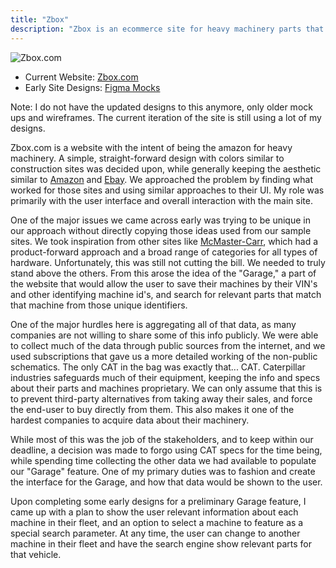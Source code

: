 ```yaml
---
title: "Zbox"
description: "Zbox is an ecommerce site for heavy machinery parts that takes a lot of influence from Amazon and McMaster-Carr's websites."
---
```


![Zbox.com](/images/zbox/screenshot-2021-11-21.png)

- Current Website: [Zbox.com](https://www.zbox.com)
- Early Site Designs: [Figma Mocks](https://www.figma.com/file/SBMGPbcuKX5bKyntuT1dqg4k/Zbox-Comps-copy-Tony?node-id=0%3A50047)

Note: I do not have the updated designs to this anymore, only older mock ups and wireframes. The current iteration of the site is still using a lot of my designs.

Zbox.com is a website with the intent of being the amazon for heavy machinery. A simple, straight-forward design with colors similar to construction sites was decided upon, while generally keeping the aesthetic similar to [Amazon](https://www.amazon.com/) and [Ebay](https://www.ebay.com). We approached the problem by finding what worked for those sites and using similar approaches to their UI. My role was primarily with the user interface and overall interaction with the main site.

One of the major issues we came across early was trying to be unique in our approach without directly copying those ideas used from our sample sites. We took inspiration from other sites like [McMaster-Carr](https://www.mcmaster.com/), which had a product-forward approach and a broad range of categories for all types of hardware. Unfortunately, this was still not cutting the bill. We needed to truly stand above the others. From this arose the idea of the "Garage," a part of the website that would allow the user to save their machines by their VIN's and other identifying machine id's, and search for relevant parts that match that machine from those unique identifiers.

One of the major hurdles here is aggregating all of that data, as many companies are not willing to share some of this info publicly. We were able to collect much of the data through public sources from the internet, and we used subscriptions that gave us a more detailed working of the non-public schematics. The only CAT in the bag was exactly that... CAT. Caterpillar industries safeguards much of their equipment, keeping the info and specs about their parts and machines proprietary. We can only assume that this is to prevent third-party alternatives from taking away their sales, and force the end-user to buy directly from them. This also makes it one of the hardest companies to acquire data about their machinery.

While most of this was the job of the stakeholders, and to keep within our deadline, a decision was made to forgo using CAT specs for the time being, while spending time collecting the other data we had available to populate our "Garage" feature. One of my primary duties was to fashion and create the interface for the Garage, and how that data would be shown to the user.

Upon completing some early designs for a preliminary Garage feature, I came up with a plan to show the user relevant information about each machine in their fleet, and an option to select a machine to feature as a special search parameter. At any time, the user can change to another machine in their fleet and have the search engine show relevant parts for that vehicle.
